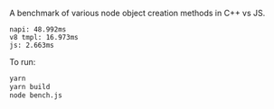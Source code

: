 A benchmark of various node object creation methods in C++ vs JS.

```
napi: 48.992ms
v8 tmpl: 16.973ms
js: 2.663ms
```

To run:

```sh
yarn
yarn build
node bench.js
```
